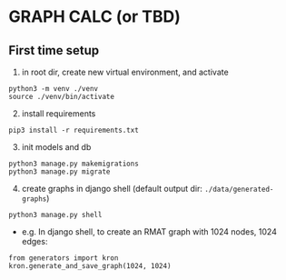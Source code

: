 # GRAPH CALC (or TBD)


## First time setup

1) in root dir, create new virtual environment, and activate
```
python3 -m venv ./venv
source ./venv/bin/activate 
```
2) install requirements
```
pip3 install -r requirements.txt
```
3) init models and db
```
python3 manage.py makemigrations
python3 manage.py migrate
```
<!-- - if you don't care about existing data
```
rm  storage/migrations/*
rm db.sqlite3
``` -->
4) create graphs in django shell (default output dir: `./data/generated-graphs`)

```
python3 manage.py shell
```

- e.g. In django shell, to create an RMAT graph with 1024 nodes, 1024 edges:
```
from generators import kron
kron.generate_and_save_graph(1024, 1024)
```   
